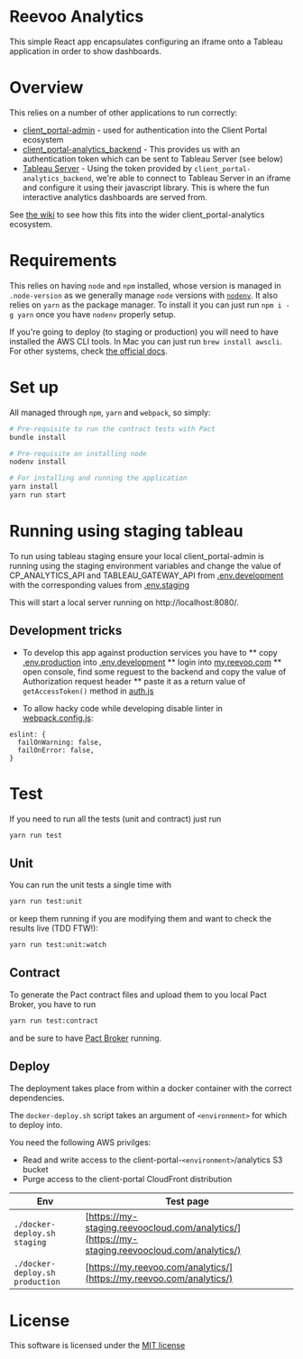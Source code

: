 # Reevoo Analytics

This simple React app encapsulates configuring an iframe onto a Tableau application in order to show dashboards.

# Overview

This relies on a number of other applications to run correctly:

* [client_portal-admin](https://github.com/reevoo/client_portal-admin) - used for authentication into the Client Portal ecosystem
* [client_portal-analytics_backend](https://github.com/reevoo/client_portal-analytics/tree/master/backend) - This provides us with an authentication token which can be sent to Tableau Server (see below)
* [Tableau Server](http://www.tableau.com/products/server) - Using the token provided by `client_portal-analytics_backend`, we're able to connect to Tableau Server in an iframe and configure it using their javascript library. This is where the fun interactive analytics dashboards are served from.

See [the wiki](https://reevoo.atlassian.net/wiki/display/PLAT/MyReevoo+Analytics+-+Technical+Architecture+Diagram) to see how this fits into the wider client_portal-analytics ecosystem.

# Requirements

This relies on having `node` and `npm` installed, whose version is managed in `.node-version` as we generally manage `node` versions with [`nodenv`](https://github.com/nodenv/nodenv). It also relies on `yarn` as the package manager. To install it you can just run `npm i -g yarn` once you have `nodenv` properly setup.

If you're going to deploy (to staging or production) you will need to have installed the AWS CLI tools. In Mac you can just run `brew install awscli`. For other systems, check [the official docs](https://aws.amazon.com/cli/).

# Set up

All managed through `npm`, `yarn` and `webpack`, so simply:

```bash
# Pre-requisite to run the contract tests with Pact
bundle install

# Pre-requisite on installing node
nodenv install

# For installing and running the application
yarn install
yarn run start
```

# Running using staging tableau

To run using tableau staging ensure your local client_portal-admin is running using the staging environment variables
and change the value of CP_ANALYTICS_API and TABLEAU_GATEWAY_API from [.env.development](/.env.development) with the corresponding values from [.env.staging](.env.staging)

This will start a local server running on http://localhost:8080/.

## Development tricks

* To develop this app against production services you have to
** copy [.env.production](/.env.production) into [.env.development](/.env.development)
** login into [my.reevoo.com](https://my.reeevoo.com)
** open console, find some reguest to the backend and copy the value of Authorization request header
** paste it as a return value of `getAccessToken()` method in [auth.js](/app/js/services/auth.js)


* To allow hacky code while developing disable linter in [webpack.config.js](/webpack.config.js):
```
eslint: {
  failOnWarning: false,
  failOnError: false,
}
```


# Test

If you need to run all the tests (unit and contract) just run

```bash
yarn run test
```

## Unit

You can run the unit tests a single time with

```bash
yarn run test:unit
```

or keep them running if you are modifying them and want to check the results live (TDD FTW!):

```bash
yarn run test:unit:watch
```

## Contract

To generate the Pact contract files and upload them to you local Pact Broker, you have to run

```bash
yarn run test:contract
```

and be sure to have [Pact Broker](https://github.com/reevoo/pact_broker) running.

## Deploy

The deployment takes place from within a docker container with the correct dependencies.

The `docker-deploy.sh` script takes an argument of `<environment>` for which to deploy into.

You need the following AWS privilges:
- Read and write access to the client-portal-`<environment>`/analytics S3 bucket
- Purge access to the client-portal CloudFront distribution

| Env | Test page |
|-----|-----------|
| `./docker-deploy.sh staging` | [https://my-staging.reevoocloud.com/analytics/](https://my-staging.reevoocloud.com/analytics/) |
| `./docker-deploy.sh production` | [https://my.reevoo.com/analytics/](https://my.reevoo.com/analytics/) |


# License

This software is licensed under the [MIT license](https://opensource.org/licenses/MIT)
